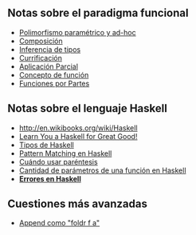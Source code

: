 Notas sobre el paradigma funcional
----------------------------------

-   [Polimorfismo paramétrico y ad-hoc](polimorfismo-parametrico-y-ad-hoc.html)
-   [Composición](composicion.html)
-   [Inferencia de tipos](inferencia-de-tipos.html)
-   [Currificación](currificacion.html)
-   [Aplicación Parcial](aplicacion-parcial.html)
-   [Concepto de función](concepto-de-funcion.html)
-   [Funciones por Partes](funciones-por-partes.html)

Notas sobre el lenguaje Haskell
-------------------------------

-   <http://en.wikibooks.org/wiki/Haskell>
-   [Learn You a Haskell for Great Good!](http://learnyouahaskell.com/)
-   [Tipos de Haskell](tipos-de-haskell.html)
-   [Pattern Matching en Haskell](pattern-matching-en-haskell.html)
-   [Cuándo usar paréntesis](cuando-usar-parentesis.html)
-   [Cantidad de parámetros de una función en Haskell](cantidad-de-parametros-de-una-funcion-en-haskell.html)
-   **[Errores en Haskell](errores-en-haskell.html)**

Cuestiones más avanzadas
------------------------

-   [Append como "foldr f a"](Append_como_"foldr_f_a" "wikilink")

